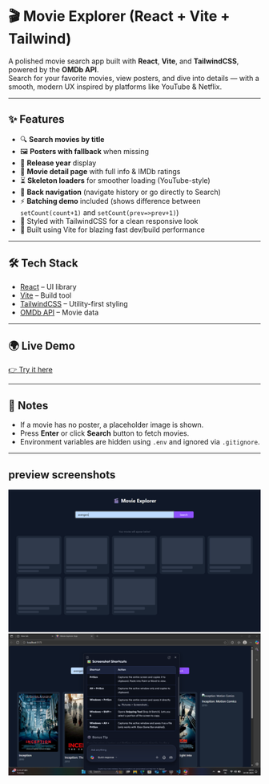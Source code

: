 # 🎬 Movie Explorer (React + Vite + Tailwind)

A polished movie search app built with **React**, **Vite**, and **TailwindCSS**, powered by the **OMDb API**.  
Search for your favorite movies, view posters, and dive into details — with a smooth, modern UX inspired by platforms like YouTube & Netflix.  

---

## ✨ Features
- 🔍 **Search movies by title**  
- 🖼️ **Posters with fallback** when missing  
- 📅 **Release year** display  
- 📖 **Movie detail page** with full info & IMDb ratings  
- ⏳ **Skeleton loaders** for smoother loading (YouTube-style)  
- 🔄 **Back navigation** (navigate history or go directly to Search)  
- ⚡ **Batching demo** included (shows difference between `setCount(count+1)` and `setCount(prev=>prev+1)`)  
- 🎨 Styled with TailwindCSS for a clean responsive look  
- 🚀 Built using Vite for blazing fast dev/build performance  

---

## 🛠️ Tech Stack
- [React](https://react.dev/) – UI library  
- [Vite](https://vitejs.dev/) – Build tool  
- [TailwindCSS](https://tailwindcss.com/) – Utility-first styling  
- [OMDb API](https://www.omdbapi.com/) – Movie data  

---

## 🌍 Live Demo
[👉 Try it here](https://movie-explorer-react-tailwind-rebuild.netlify.app/)

---

## 📌 Notes
- If a movie has no poster, a placeholder image is shown.  
- Press **Enter** or click **Search** button to fetch movies.  
- Environment variables are hidden using `.env` and ignored via `.gitignore`.  

---
## preview screenshots
![alt text](<Screenshot (2).png>)
![alt text](<Screenshot (1).png>)

